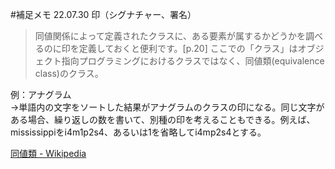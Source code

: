 #補足メモ 22.07.30
印（シグナチャー、署名）  
> 同値関係によって定義されたクラスに、ある要素が属するかどうかを調べるのに印を定義しておくと便利です。[p.20]
ここでの「クラス」はオブジェクト指向プログラミングにおけるクラスではなく、同値類(equivalence class)のクラス。  

例：アナグラム  
→単語内の文字をソートした結果がアナグラムのクラスの印になる。同じ文字がある場合、繰り返しの数を書いて、別種の印を考えることもできる。例えば、mississippiをi4m1p2s4、あるいは1を省略してi4mp2s4とする。  

[同値類 - Wikipedia](https://ja.wikipedia.org/wiki/%E5%90%8C%E5%80%A4%E9%A1%9E)
